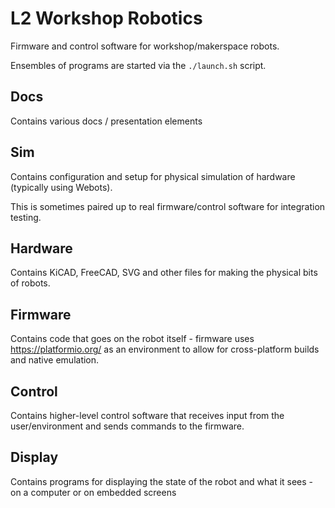 # L2 Workshop Robotics

Firmware and control software for workshop/makerspace robots.

Ensembles of programs are started via the `./launch.sh` script.

## Docs

Contains various docs / presentation elements

## Sim

Contains configuration and setup for physical simulation of hardware (typically using Webots).

This is sometimes paired up to real firmware/control software for integration testing.

## Hardware

Contains KiCAD, FreeCAD, SVG and other files for making the physical bits of robots.

## Firmware

Contains code that goes on the robot itself - firmware uses https://platformio.org/ as an environment to allow
for cross-platform builds and native emulation.

## Control

Contains higher-level control software that receives input from the user/environment and sends commands to the firmware.

## Display

Contains programs for displaying the state of the robot and what it sees - on a computer or on embedded screens

